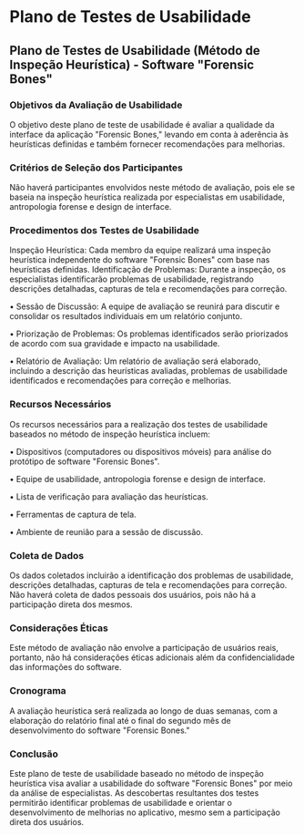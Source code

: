 # Plano de Testes de Usabilidade
## Plano de Testes de Usabilidade (Método de Inspeção Heurística) - Software "Forensic Bones"

### Objetivos da Avaliação de Usabilidade

O objetivo deste plano de teste de usabilidade é avaliar a qualidade da interface da aplicação "Forensic Bones," levando em conta à aderência às heurísticas definidas e também fornecer recomendações para melhorias.

### Critérios de Seleção dos Participantes

Não haverá participantes envolvidos neste método de avaliação, pois ele se baseia na inspeção heurística realizada por especialistas em usabilidade, antropologia forense e design de interface.

### Procedimentos dos Testes de Usabilidade

Inspeção Heurística: Cada membro da equipe realizará uma inspeção heurística independente do software "Forensic Bones" com base nas heurísticas definidas.
Identificação de Problemas: Durante a inspeção, os especialistas identificarão problemas de usabilidade, registrando descrições detalhadas, capturas de tela e recomendações para correção.

• Sessão de Discussão: A equipe de avaliação se reunirá para discutir e consolidar os resultados individuais em um relatório conjunto.

• Priorização de Problemas: Os problemas identificados serão priorizados de acordo com sua gravidade e impacto na usabilidade.

• Relatório de Avaliação: Um relatório de avaliação será elaborado, incluindo a descrição das heurísticas avaliadas, problemas de usabilidade identificados e recomendações para correção e melhorias.

### Recursos Necessários

Os recursos necessários para a realização dos testes de usabilidade baseados no método de inspeção heurística incluem:

• Dispositivos (computadores ou dispositivos móveis) para análise do protótipo de software "Forensic Bones".

• Equipe de usabilidade, antropologia forense e design de interface.

• Lista de verificação para avaliação das heurísticas.

• Ferramentas de captura de tela.

• Ambiente de reunião para a sessão de discussão.

### Coleta de Dados

Os dados coletados incluirão a identificação dos problemas de usabilidade, descrições detalhadas, capturas de tela e recomendações para correção. Não haverá coleta de dados pessoais dos usuários, pois não há a participação direta dos mesmos.

### Considerações Éticas

Este método de avaliação não envolve a participação de usuários reais, portanto, não há considerações éticas adicionais além da confidencialidade das informações do software.

### Cronograma

A avaliação heurística será realizada ao longo de duas semanas, com a elaboração do relatório final até o final do segundo mês de desenvolvimento do software "Forensic Bones."

### Conclusão

Este plano de teste de usabilidade baseado no método de inspeção heurística visa avaliar a usabilidade do software "Forensic Bones" por meio da análise de especialistas. As descobertas resultantes dos testes permitirão identificar problemas de usabilidade e orientar o desenvolvimento de melhorias no aplicativo, mesmo sem a participação direta dos usuários.
